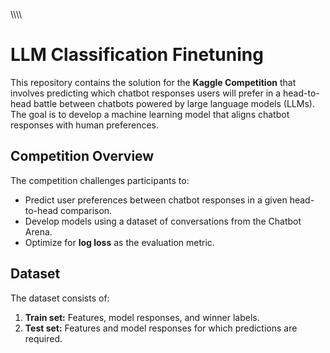 























\\\\\\\\
# LLM Classification Finetuning

This repository contains the solution for the **Kaggle Competition** that involves predicting which chatbot responses users will prefer in a head-to-head battle between chatbots powered by large language models (LLMs). The goal is to develop a machine learning model that aligns chatbot responses with human preferences.

## Competition Overview

The competition challenges participants to:
- Predict user preferences between chatbot responses in a given head-to-head comparison.
- Develop models using a dataset of conversations from the Chatbot Arena.
- Optimize for **log loss** as the evaluation metric.

## Dataset

The dataset consists of:
1. **Train set:** Features, model responses, and winner labels.
2. **Test set:** Features and model responses for which predictions are required.


